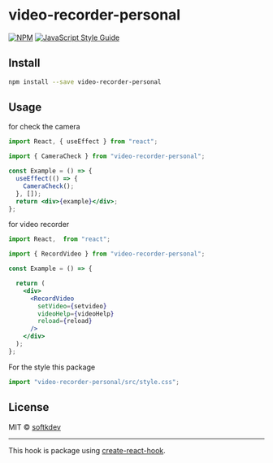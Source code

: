 # video-recorder-personal

>

[![NPM](https://img.shields.io/npm/v/video-recorder-personal.svg)](https://www.npmjs.com/package/video-recorder-personal) [![JavaScript Style Guide](https://img.shields.io/badge/code_style-standard-brightgreen.svg)](https://standardjs.com)

## Install

```bash
npm install --save video-recorder-personal
```

## Usage

for check the camera

```jsx
import React, { useEffect } from "react";

import { CameraCheck } from "video-recorder-personal";

const Example = () => {
  useEffect(() => {
    CameraCheck();
  }, []);
  return <div>{example}</div>;
};
```

for video recorder

```jsx
import React,  from "react";

import { RecordVideo } from "video-recorder-personal";

const Example = () => {

  return (
    <div>
      <RecordVideo
        setVideo={setvideo}
        videoHelp={videoHelp}
        reload={reload}
      />
    </div>
  );
};
```

For the style this package

```jsx
import "video-recorder-personal/src/style.css";
```

## License

MIT © [softkdev](https://github.com/softkdev)

---

This hook is package using [create-react-hook](https://github.com/hermanya/create-react-hook).
